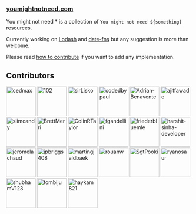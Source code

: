 ### [youmightnotneed.com](https://youmightnotneed.com)

You might not need \* is a collection of `You might not need ${something}` resources.

Currently working on [Lodash](./src/content/lodash-missing.md) and [date-fns](./src/content/date-fns-missing.md) but any suggestion is more than welcome.

Please read [how to contribute](./src/content/how-to-contribute.md) if you want to add any implementation.

## Contributors

[//]: contributor-faces
<a href="https://github.com/cedmax"><img src="https://avatars.githubusercontent.com/u/415593?v=4" title="cedmax" width="80" height="80"></a>
<a href="https://github.com/102"><img src="https://avatars.githubusercontent.com/u/5839225?v=4" title="102" width="80" height="80"></a>
<a href="https://github.com/sirLisko"><img src="https://avatars.githubusercontent.com/u/435399?v=4" title="sirLisko" width="80" height="80"></a>
<a href="https://github.com/codedbypaul"><img src="https://avatars.githubusercontent.com/u/4680439?v=4" title="codedbypaul" width="80" height="80"></a>
<a href="https://github.com/Adrian-Benavente"><img src="https://avatars.githubusercontent.com/u/11258517?v=4" title="Adrian-Benavente" width="80" height="80"></a>
<a href="https://github.com/ajitfawade"><img src="https://avatars.githubusercontent.com/u/16475300?v=4" title="ajitfawade" width="80" height="80"></a>
<a href="https://github.com/slimcandy"><img src="https://avatars.githubusercontent.com/u/91788772?v=4" title="slimcandy" width="80" height="80"></a>
<a href="https://github.com/BrettMerri"><img src="https://avatars.githubusercontent.com/u/4353965?v=4" title="BrettMerri" width="80" height="80"></a>
<a href="https://github.com/ColinRTaylor"><img src="https://avatars.githubusercontent.com/u/11527179?v=4" title="ColinRTaylor" width="80" height="80"></a>
<a href="https://github.com/fgandellini"><img src="https://avatars.githubusercontent.com/u/971375?v=4" title="fgandellini" width="80" height="80"></a>
<a href="https://github.com/friederbluemle"><img src="https://avatars.githubusercontent.com/u/743291?v=4" title="friederbluemle" width="80" height="80"></a>
<a href="https://github.com/harshit-sinha-developer"><img src="https://avatars.githubusercontent.com/u/12970743?v=4" title="harshit-sinha-developer" width="80" height="80"></a>
<a href="https://github.com/jeromelachaud"><img src="https://avatars.githubusercontent.com/u/456474?v=4" title="jeromelachaud" width="80" height="80"></a>
<a href="https://github.com/jpbriggs408"><img src="https://avatars.githubusercontent.com/u/8880358?v=4" title="jpbriggs408" width="80" height="80"></a>
<a href="https://github.com/martingjaldbaek"><img src="https://avatars.githubusercontent.com/u/752617?v=4" title="martingjaldbaek" width="80" height="80"></a>
<a href="https://github.com/rouanw"><img src="https://avatars.githubusercontent.com/u/2362668?v=4" title="rouanw" width="80" height="80"></a>
<a href="https://github.com/SgtPooki"><img src="https://avatars.githubusercontent.com/u/1173416?v=4" title="SgtPooki" width="80" height="80"></a>
<a href="https://github.com/ryanosaur"><img src="https://avatars.githubusercontent.com/u/5642293?v=4" title="ryanosaur" width="80" height="80"></a>
<a href="https://github.com/shubhamV123"><img src="https://avatars.githubusercontent.com/u/29898106?v=4" title="shubhamV123" width="80" height="80"></a>
<a href="https://github.com/tombiju"><img src="https://avatars.githubusercontent.com/u/11186044?v=4" title="tombiju" width="80" height="80"></a>
<a href="https://github.com/haykam821"><img src="https://avatars.githubusercontent.com/u/24855774?v=4" title="haykam821" width="80" height="80"></a>

[//]: contributor-faces
